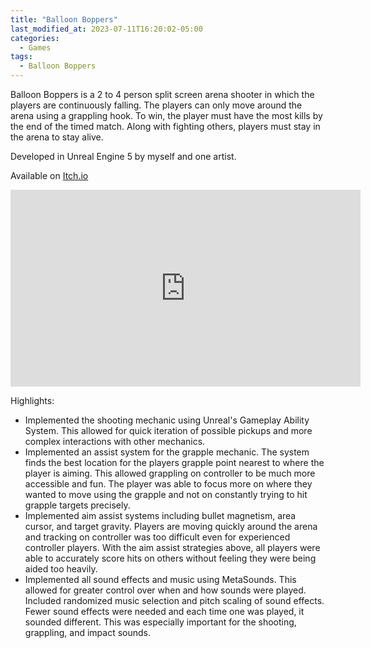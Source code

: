 ```yaml
---
title: "Balloon Boppers"
last_modified_at: 2023-07-11T16:20:02-05:00
categories:
  - Games
tags:
  - Balloon Boppers
---
```


Balloon Boppers is a 2 to 4 person split screen arena shooter in which the players are continuously falling. The players can only move around the arena using a grappling hook.
To win, the player must have the most kills by the end of the timed match. Along with fighting others, players must stay in the arena to stay alive. 

Developed in Unreal Engine 5 by myself and one artist.

Available on <a href="https://twixel.itch.io/balloon-boppers">Itch.io</a>

<iframe width="560" height="315" src="https://www.youtube.com/embed/j3D1zjrDhuQ" title="YouTube video player" frameborder="0" allow="accelerometer; autoplay; clipboard-write; encrypted-media; gyroscope; picture-in-picture; web-share" allowfullscreen></iframe>



Highlights:

  * Implemented the shooting mechanic using Unreal's Gameplay Ability System. This allowed for quick iteration of possible pickups and more complex interactions with other mechanics.
  * Implemented an assist system for the grapple mechanic. The system finds the best location for the players grapple point nearest to where the player is aiming. This allowed grappling on controller to be much more accessible and fun. The player was able to focus more on where they wanted to move using the grapple and not on constantly trying to hit grapple targets precisely.
  * Implemented aim assist systems including bullet magnetism, area cursor, and target gravity. Players are moving quickly around the arena and tracking on controller was too difficult even for experienced controller players. With the aim assist strategies above, all players were able to accurately score hits on others without feeling they were being aided too heavily.
  * Implemented all sound effects and music using MetaSounds. This allowed for greater control over when and how sounds were played. Included randomized music selection and pitch scaling of sound effects. Fewer sound effects were needed and each time one was played, it sounded different. This was especially important for the shooting, grappling, and impact sounds.

